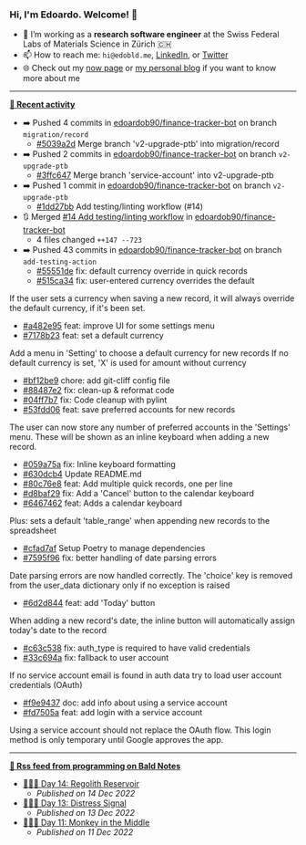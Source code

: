 ### Hi, I'm Edoardo. Welcome! 👋 

- 🔭 I’m working as a **research software engineer** at the Swiss Federal Labs of Materials Science in Zürich 🇨🇭
- 📫 How to reach me: `hi@edobld.me`, [LinkedIn](https://linkedin.com/in/edobld), or [Twitter](https://twitter.com/edobld)
- 🌐 Check out my [now page](https://edoardob.im/now) or [my personal blog](https://blog.edoardob.im) if you want to know more about me

---

**[📰 Recent activity](https://github.com/edoardob90)**
* ➡️ Pushed 4 commits in [edoardob90/finance-tracker-bot](https://github.com/edoardob90/finance-tracker-bot) on branch `migration/record`
  * [#5039a2d](https://github.com/edoardob90/finance-tracker-bot/commit/5039a2d) Merge branch &#39;v2-upgrade-ptb&#39; into migration/record
* ➡️ Pushed 2 commits in [edoardob90/finance-tracker-bot](https://github.com/edoardob90/finance-tracker-bot) on branch `v2-upgrade-ptb`
  * [#3ffc647](https://github.com/edoardob90/finance-tracker-bot/commit/3ffc647) Merge branch &#39;service-account&#39; into v2-upgrade-ptb
* ➡️ Pushed 1 commit in [edoardob90/finance-tracker-bot](https://github.com/edoardob90/finance-tracker-bot) on branch `v2-upgrade-ptb`
  * [#1dd27bb](https://github.com/edoardob90/finance-tracker-bot/commit/1dd27bb) Add testing/linting workflow (#14)
* 🔃 Merged [#14 Add testing/linting workflow](https://github.com/edoardob90/finance-tracker-bot/pull/14) in [edoardob90/finance-tracker-bot](https://github.com/edoardob90/finance-tracker-bot)
  * 4 files changed `++147 --723`
* ➡️ Pushed 43 commits in [edoardob90/finance-tracker-bot](https://github.com/edoardob90/finance-tracker-bot) on branch `add-testing-action`
  * [#55551de](https://github.com/edoardob90/finance-tracker-bot/commit/55551de) fix: default currency override in quick records
  * [#515ca34](https://github.com/edoardob90/finance-tracker-bot/commit/515ca34) fix: user-entered currency overrides the default

If the user sets a currency when saving a new record,
it will always override the default currency, if it&#39;s been set.
  * [#a482e95](https://github.com/edoardob90/finance-tracker-bot/commit/a482e95) feat: improve UI for some settings menu
  * [#7178b23](https://github.com/edoardob90/finance-tracker-bot/commit/7178b23) feat: set a default currency

Add a menu in &#39;Setting&#39; to choose a default currency for new records
If no default currency is set, &#39;X&#39; is used for amount without currency
  * [#bf12be9](https://github.com/edoardob90/finance-tracker-bot/commit/bf12be9) chore: add git-cliff config file
  * [#88487e2](https://github.com/edoardob90/finance-tracker-bot/commit/88487e2) fix: clean-up &amp; reformat code
  * [#04ff7b7](https://github.com/edoardob90/finance-tracker-bot/commit/04ff7b7) fix: Code cleanup with pylint
  * [#53fdd06](https://github.com/edoardob90/finance-tracker-bot/commit/53fdd06) feat: save preferred accounts for new records

The user can now store any number of preferred
accounts in the &#39;Settings&#39; menu.
These will be shown as an inline keyboard when adding a new record.
  * [#059a75a](https://github.com/edoardob90/finance-tracker-bot/commit/059a75a) fix: Inline keyboard formatting
  * [#630dcb4](https://github.com/edoardob90/finance-tracker-bot/commit/630dcb4) Update README.md
  * [#80c76e8](https://github.com/edoardob90/finance-tracker-bot/commit/80c76e8) feat: Add multiple quick records, one per line
  * [#d8baf29](https://github.com/edoardob90/finance-tracker-bot/commit/d8baf29) fix: Add a &#39;Cancel&#39; button to the calendar keyboard
  * [#6467462](https://github.com/edoardob90/finance-tracker-bot/commit/6467462) feat: Adds a calendar keyboard

Plus: sets a default &#39;table_range&#39;
when appending new records to the spreadsheet
  * [#cfad7af](https://github.com/edoardob90/finance-tracker-bot/commit/cfad7af) Setup Poetry to manage dependencies
  * [#7595f96](https://github.com/edoardob90/finance-tracker-bot/commit/7595f96) fix: better handling of date parsing errors

Date parsing errors are now handled correctly.
The &#39;choice&#39; key is removed from the user_data dictionary
only if no exception is raised
  * [#6d2d844](https://github.com/edoardob90/finance-tracker-bot/commit/6d2d844) feat: add &#39;Today&#39; button

When adding a new record&#39;s date, the inline button
will automatically assign today&#39;s date to the record
  * [#c63c538](https://github.com/edoardob90/finance-tracker-bot/commit/c63c538) fix: auth_type is required to have valid credentials
  * [#33c694a](https://github.com/edoardob90/finance-tracker-bot/commit/33c694a) fix: fallback to user account

If no service account email is found in auth data
try to load user account credentials (OAuth)
  * [#f9e9437](https://github.com/edoardob90/finance-tracker-bot/commit/f9e9437) doc: add info about using a service account
  * [#fd7505a](https://github.com/edoardob90/finance-tracker-bot/commit/fd7505a) feat: add login with a service account

Using a service account should not replace the OAuth flow.
This login method is only temporary until Google approves the app.


---

**[🗼 Rss feed from programming on Bald Notes](https://blog.edoardob.im/categories/programming/)**
* [🎄👨‍💻 Day 14: Regolith Reservoir](https://blog.edoardob.im/2022/12/14/day-regolith-reservoir.html)
  * *Published on 14 Dec 2022*
* [🎄👨‍💻 Day 13: Distress Signal](https://blog.edoardob.im/2022/12/13/day-distress-signal.html)
  * *Published on 13 Dec 2022*
* [🎄👨‍💻 Day 11: Monkey in the Middle](https://blog.edoardob.im/2022/12/11/day-monkey-in.html)
  * *Published on 11 Dec 2022*

